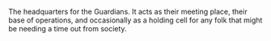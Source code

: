 The headquarters for the Guardians. It acts as their meeting place, their base of operations, and occasionally as a holding cell for any folk that might be needing a time out from society.